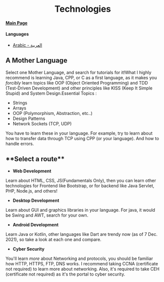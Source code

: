 <h1 align='center'>Technologies</h1>

#### [Main Page](../../README.md)

#### Languages

- [Arabic - العربية](../ar/technologies.md)

## A Mother Language

Select one Mother Language, and search for tutorials for it!What I highly recommend is learning Java, CPP, or C as a first language, as it makes you _forcibly_ learn topics like OOP (Object Oriented Programming) and TDD (Test-Driven Development) and other principles like KISS (Keep It Simple Stupid) and System Design.Essential Topics :

- Strings
- Arrays
- OOP (Polymorphism, Abstraction, etc..)
- Design Patterns
- Network Sockets (TCP, UDP)

You have to learn these in your language. For example, try to learn about how to transfer data through TCP using CPP (or your language). And how to handle errors.

## \***\*Select a route\*\***

- **Web Development**

Learn about HTML, CSS, JS(Fundamentals Only), then you can learn other technologies for Frontend like Bootstrap, or for backend like Java Servlet, PHP, Node.js, and others!

- **Desktop Development**

Learn about GUI and graphics libraries in your language. For java, it would be Swing and AWT, search for your own.

- **Android Development**

Learn Java or Kotlin, other languages like Dart are trendy now (as of 7 Dec. 2021), so take a look at each one and compare.

- **Cyber Security**

You'll learn _more_ about Networking and protocols, you should be familiar how HTTP, HTTPS, FTP, DNS works. I recommend taking CCNA (certificate not required) to learn more about networking. Also, it's required to take CEH (certificate not required) as it's the portal to cyber security.

